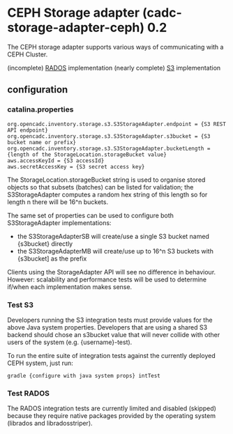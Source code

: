 # CEPH Storage adapter (cadc-storage-adapter-ceph) 0.2

The CEPH storage adapter supports various ways of communicating with a CEPH Cluster. 

(incomplete) [RADOS](https://docs.ceph.com/docs/master/rados/api/librados-intro/) implementation
(nearly complete) [S3](https://docs.aws.amazon.com/sdk-for-java/v2/developer-guide/welcome.html) implementation

## configuration

### catalina.properties
```
org.opencadc.inventory.storage.s3.S3StorageAdapter.endpoint = {S3 REST API endpoint}
org.opencadc.inventory.storage.s3.S3StorageAdapter.s3bucket = {S3 bucket name or prefix}
org.opencadc.inventory.storage.s3.S3StorageAdapter.bucketLength = {length of the StorageLocation.storageBucket value}
aws.accessKeyId = {S3 accessId}
aws.secretAccessKey = {S3 secret access key}
```
The StorageLocation.storageBucket string is used to organise stored objects so that subsets (batches) can be listed for validation; the S3StorageAdapter computes a random hex string of this length so for length n there will be 16^n buckets.

The same set of properties can be used to configure both S3StorageAdapter implementations: 
* the S3StorageAdapterSB will create/use a single S3 bucket named {s3bucket} directly
* the S3StorageAdapterMB will create/use up to 16^n S3 buckets with {s3bucket] as the prefix

Clients using the StorageAdapter API will see no difference in behaviour. However: scalability and performance tests 
will be used to determine if/when each implementation makes sense.

### Test S3 

Developers running the S3 integration tests must  provide values for the above Java system properties. Developers that are
using a shared S3 backend should chose an s3bucket value that will never collide with other users of the system (e.g. {username}-test). 

To run the entire suite of integration tests against the currently deployed CEPH system, just run:
```
gradle {configure with java system props} intTest
```

### Test RADOS
The RADOS integration tests are currently limited and disabled (skipped) because they require native packages provided by the operating system (librados and libradosstriper). 
